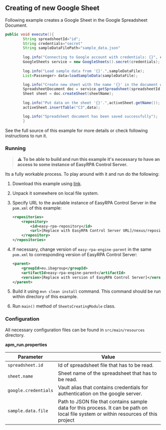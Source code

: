 ## Creating of new Google Sheet

Following example creates a Google Sheet in the Google Spreadsheet Document.

```Java
public void execute(){
        String spreadsheetId="id";
        String credentials="secret"
        String sampleDataFilePath="sample_data.json"
        
        log.info("Connecting to Google account with credentials: {}", credentials);
        GoogleSheets service = new GoogleSheets().secret(credentials);
        
        log.info("Load sample data from '{}'.",sampleDataFile);
        List<Passenger> data=loadSampleData(sampleDataFile);

        log.info("Create new sheet with the name '{}' in the document with id '{}'.", sheetName, spreadsheetId);
        SpreadsheetDocument doc = service.getSpreadsheet(spreadsheetId);
        Sheet sheet = doc.createSheet(sheetName);
        
        log.info("Put data on the sheet '{}'.",activeSheet.getName());
        activeSheet.insertTable("C3",data);

        log.info("Spreadsheet document has been saved successfully");
        }
```

See the full source of this example for more details or check following instructions to run it.

### Running

> :warning: **To be able to build and run this example it's necessary to have an access
> to some instance of EasyRPA Control Server.**

Its a fully workable process. To play around with it and run do the following:

1. Download this example using [link][down_git_link].
2. Unpack it somewhere on local file system.
3. Specify URL to the available instance of EasyRPA Control Server in the `pom.xml` of this example:
    ```xml
    <repositories>
        <repository>
            <id>easy-rpa-repository</id>
            <url>[Replace with EasyRPA Control Server URL]/nexus/repository/easyrpa/</url>
        </repository>
    </repositories>
    ```
4. If necessary, change version of `easy-rpa-engine-parent` in the same `pom.xml` to corresponding version of EasyRPA
   Control Server:
    ```xml
    <parent>
        <groupId>eu.ibagroup</groupId>
        <artifactId>easy-rpa-engine-parent</artifactId>
        <version>[Replace with version of EasyRPA Control Server]</version>
    </parent>
    ```

5. Build it using `mvn clean install` command. This command should be run within directory of this example.
6. Run `main()` method of `SheetsCreatingModule` class.

[down_git_link]: https://downgit.github.io/#/home?url=https://github.com/easyrpa/openframework/tree/main/examples/excel/excel-file-creating

### Configuration

All necessary configuration files can be found in <code>src/main/resources</code> directory.

**apm_run.properties**

| Parameter     | Value         |
| ------------- |---------------|
| `spreadsheet.id` | Id of spreadsheet file that has to be read.|
| `sheet.name` | Sheet name of the spreadsheet that has to be read.|
| `google.credentials` | Vault alias that contains credentials for authentication on the google server.|
| `sample.data.file` | Path to JSON file that contains sample data for this process. It can be path on local file system or within resources of this project|
 